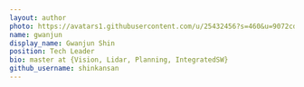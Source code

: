 ```yaml
---
layout: author
photo: https://avatars1.githubusercontent.com/u/25432456?s=460&u=9072cd95bc308c7369c2eaaa6412684b3d5c7c0c&v=4
name: gwanjun
display_name: Gwanjun Shin
position: Tech Leader
bio: master at {Vision, Lidar, Planning, IntegratedSW}
github_username: shinkansan
---
```

